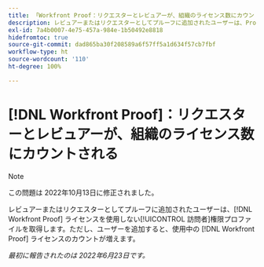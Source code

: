 ```yaml
---
title: 「Workfront Proof：リクエスターとレビュアーが、組織のライセンス数にカウントされる」
description: レビュアーまたはリクエスターとしてプルーフに追加されたユーザーは、Proof ライセンスを使用しない訪問者権限プロファイルを取得します。ただし、ユーザーを追加すると、使用したプルーフライセンスの数がカウントされます。
exl-id: 7a4b0007-4e75-457a-984e-1b50492e8818
hidefromtoc: true
source-git-commit: dad865ba30f208589a6f57ff5a1d634f57cb7fbf
workflow-type: ht
source-wordcount: '110'
ht-degree: 100%

---
```


# [!DNL Workfront Proof]：リクエスターとレビュアーが、組織のライセンス数にカウントされる

>[!NOTE]
>
>この問題は 2022年10月13日に修正されました。

レビュアーまたはリクエスターとしてプルーフに追加されたユーザーは、[!DNL Workfront Proof] ライセンスを使用しない[!UICONTROL 訪問者]権限プロファイルを取得します。ただし、ユーザーを追加すると、使用中の [!DNL Workfront Proof] ライセンスのカウントが増えます。

_最初に報告されたのは 2022年6月23日です。_
